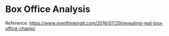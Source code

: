# Box Office Analysis

Reference: https://www.overthinkingit.com/2016/07/29/revealing-real-box-office-champ/
